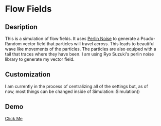 # Flow Fields
## Desription

This is a simulation of flow fields. It uses [Perlin Noise](https://en.wikipedia.org/wiki/Perlin_noise) to generate a Psudo-Random vector field that particles will travel across. This leads to beautiful wave like movements of the particles. The particles are also equiped with a tail that traces where they have been. I am using Ryo Suzuki's perlin noise library to generate my vector field.

## Customization

I am currently in the process of centralizing all of the settings but, as of now, most things can be changed inside of Simulation::Simulation()

## Demo
[Click Me](https://github.com/guth0/Flow-Fields/blob/optimization/Demos/Flow_Field_Demo.gif)